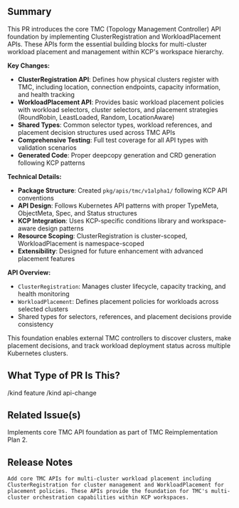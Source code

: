 <!--

Thanks for creating a pull request!
If this is your first time, please make sure to review CONTRIBUTING.MD.

-->

## Summary

This PR introduces the core TMC (Topology Management Controller) API foundation by implementing ClusterRegistration and WorkloadPlacement APIs. These APIs form the essential building blocks for multi-cluster workload placement and management within KCP's workspace hierarchy.

**Key Changes:**
- **ClusterRegistration API**: Defines how physical clusters register with TMC, including location, connection endpoints, capacity information, and health tracking
- **WorkloadPlacement API**: Provides basic workload placement policies with workload selectors, cluster selectors, and placement strategies (RoundRobin, LeastLoaded, Random, LocationAware)
- **Shared Types**: Common selector types, workload references, and placement decision structures used across TMC APIs
- **Comprehensive Testing**: Full test coverage for all API types with validation scenarios
- **Generated Code**: Proper deepcopy generation and CRD generation following KCP patterns

**Technical Details:**
- **Package Structure**: Created `pkg/apis/tmc/v1alpha1/` following KCP API conventions
- **API Design**: Follows Kubernetes API patterns with proper TypeMeta, ObjectMeta, Spec, and Status structures
- **KCP Integration**: Uses KCP-specific conditions library and workspace-aware design patterns
- **Resource Scoping**: ClusterRegistration is cluster-scoped, WorkloadPlacement is namespace-scoped
- **Extensibility**: Designed for future enhancement with advanced placement features

**API Overview:**
- `ClusterRegistration`: Manages cluster lifecycle, capacity tracking, and health monitoring
- `WorkloadPlacement`: Defines placement policies for workloads across selected clusters
- Shared types for selectors, references, and placement decisions provide consistency

This foundation enables external TMC controllers to discover clusters, make placement decisions, and track workload deployment status across multiple Kubernetes clusters.

## What Type of PR Is This?

/kind feature
/kind api-change

## Related Issue(s)

Implements core TMC API foundation as part of TMC Reimplementation Plan 2.

## Release Notes

```
Add core TMC APIs for multi-cluster workload placement including ClusterRegistration for cluster management and WorkloadPlacement for placement policies. These APIs provide the foundation for TMC's multi-cluster orchestration capabilities within KCP workspaces.
```
